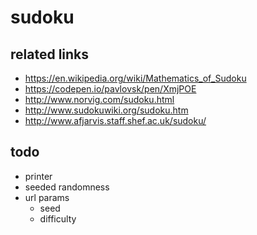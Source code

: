 # sudoku

## related links

* https://en.wikipedia.org/wiki/Mathematics_of_Sudoku
* https://codepen.io/pavlovsk/pen/XmjPOE
* http://www.norvig.com/sudoku.html
* http://www.sudokuwiki.org/sudoku.htm
* http://www.afjarvis.staff.shef.ac.uk/sudoku/

## todo

* printer
* seeded randomness
* url params
  * seed
  * difficulty
